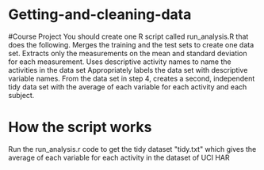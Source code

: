 # Getting-and-cleaning-data
#Course Project
You should create one R script called run_analysis.R that does the following. 
Merges the training and the test sets to create one data set.
Extracts only the measurements on the mean and standard deviation for each measurement.
Uses descriptive activity names to name the activities in the data set
Appropriately labels the data set with descriptive variable names.
From the data set in step 4, creates a second, independent tidy data set with the average of each variable for each activity and each subject.

# How the script works
Run the run_analysis.r code to get the tidy dataset "tidy.txt" which gives the average of each variable for each activity in the dataset of UCI HAR
